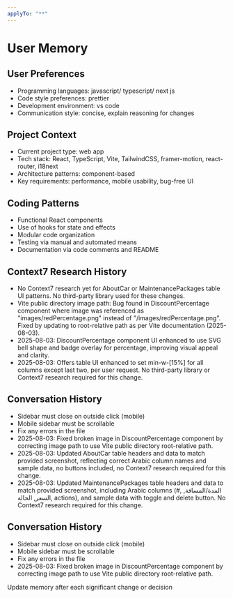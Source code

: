 ```yaml
---
applyTo: "**"
---
```


# User Memory

## User Preferences

- Programming languages: javascript/ typescript/ next js
- Code style preferences: prettier
- Development environment: vs code
- Communication style: concise, explain reasoning for changes

## Project Context

- Current project type: web app
- Tech stack: React, TypeScript, Vite, TailwindCSS, framer-motion, react-router, i18next
- Architecture patterns: component-based
- Key requirements: performance, mobile usability, bug-free UI

## Coding Patterns

- Functional React components
- Use of hooks for state and effects
- Modular code organization
- Testing via manual and automated means
- Documentation via code comments and README

## Context7 Research History

- No Context7 research yet for AboutCar or MaintenancePackages table UI patterns. No third-party library used for these changes.
- Vite public directory image path: Bug found in DiscountPercentage component where image was referenced as "images/redPercentage.png" instead of "/images/redPercentage.png". Fixed by updating to root-relative path as per Vite documentation (2025-08-03).
- 2025-08-03: DiscountPercentage component UI enhanced to use SVG bell shape and badge overlay for percentage, improving visual appeal and clarity.
- 2025-08-03: Offers table UI enhanced to set min-w-[15%] for all columns except last two, per user request. No third-party library or Context7 research required for this change.

## Conversation History

- Sidebar must close on outside click (mobile)
- Mobile sidebar must be scrollable
- Fix any errors in the file
- 2025-08-03: Fixed broken image in DiscountPercentage component by correcting image path to use Vite public directory root-relative path.
- 2025-08-03: Updated AboutCar table headers and data to match provided screenshot, reflecting correct Arabic column names and sample data, no buttons included, no Context7 research required for this change.
- 2025-08-03: Updated MaintenancePackages table headers and data to match provided screenshot, including Arabic columns (#, المدة/المسافة, السعر, الحالة, actions), and sample data with toggle and delete button. No Context7 research required for this change.

## Conversation History

- Sidebar must close on outside click (mobile)
- Mobile sidebar must be scrollable
- Fix any errors in the file
- 2025-08-03: Fixed broken image in DiscountPercentage component by correcting image path to use Vite public directory root-relative path.

Update memory after each significant change or decision
